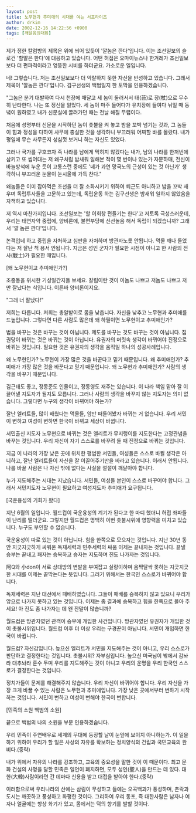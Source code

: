 ```yaml
---
layout: post
title: 노무현과 추미애의 시대를 여는 서프라이즈
author: drkim
date: 2002-12-16 14:22:56 +0900
tags: [깨달음의대화]
---
```

제가 정한 칼럼방의 제목은 위에 씌어 있듯이 '깔놈은 깐다'입니다. 이는 조선일보의 슬로건 '할말은 한다'에 대응하고 있습니다. 어떤 허접은 오마이뉴스나 한겨레가 조선일보보다 더 편파적이라고 엉뚱한 시비를 하더군요. 가소로운 일입니다.
  

  
네! 그렇습니다. 저는 조선일보보다 더 악랄하지 못한 자신을 반성하고 있습니다. 그래서 제목이 '깔놈은 깐다'입니다. 김구선생의 백범일지 한 토막을 인용하겠습니다.
  

  
"그놈은 분기 대발하여 다시 천장에 매달고 세 놈이 둘러서서 태(苔)로 장(杖)으로 무수히 난타한다. 나는 또 정신을 잃었다. 세 놈이 마주 들어다가 유치장에 들여다 뉘일 때 동녘이 훤하였고 내가 신문실에 끌려가던 때는 전날 해질 무렵이다.
  

  
처음에 성명부터 신문을 시작하던 놈이 촛불을 켜 놓고 밤을 꼬박 넘기는 것과, 그 놈들이 힘과 정성을 다하여 사무에 충실한 것을 생각하니 부끄러워 어찌할 바를 몰랐다. 내가 평일에 무슨 사무든지 성심껏 보거니 하는 자신도 있었다.
  

  
그러나 국가를 구호코자 즉 나라를 남에게 먹히지 않겠다는 내가, 남의 나라를 한꺼번에 삼키고 또 씹어대는 저 왜구처럼 밤새워 일해본 적이 몇 번이나 있는가 자문하매, 전신이 바늘방석에 누운 듯이 고통스런 중에도 '네가 과연 망국노의 근성이 있는 것 아닌가' 생각하니 부끄러운 눈물이 눈시울에 가득 찬다."
  

  
왜놈들은 이미 잡아먹은 조선을 더 잘 소화시키기 위하여 퇴근도 아니하고 밤을 꼬박 새우며 독립투사들을 고문하고 있는데, 독립운동 하는 김구선생은 밤새워 일하지 않았음을 자책하고 있습니다.
  

  
저 역시 마찬가지입니다. 조선일보는 '할 이회창 편들기는 한다'고 저토록 극성스러운데, 우리는 태연자약 중립에, 양비론에, 불편부당에 신선놀음 해서 독립이 되겠습니까? 그래서 '깔 놈은 깐다'입니다.
  

  
논객입네 하고 중립을 자처하고 심판을 자처하며 방관자노릇 안됩니다. 먹물 깨나 들었다는 저 잘난 척 용서 안됩니다. 지금은 성인 군자가 필요한 시점이 아니고 한 사람의 전사(戰士)가 필요한 때입니다.
  

  
[왜 노무현이고 추미애인가?]
  
조중동을 위시한 기성일간지들 보세요. 칼럼이란 것이 이놈도 나쁘고 저놈도 나쁘고 저만 잘났다는 식입니다. 이른바 양비론이지요.
  

  
"그래 너 잘났다!"
  

  
저희는 다릅니다. 저희는 총알받이로 몸을 낮춥니다. 자신을 낮추고 노무현과 추미애를 드높입니다. 그렇다면 다른 사람도 많은데 왜 하필이면 노무현이고 추미애인가?
  

  
법을 바꾸는 것은 바꾸는 것이 아닙니다. 제도를 바꾸는 것도 바꾸는 것이 아닙니다. 집권당이 바뀌는 것은 바뀌는 것이 아닙니다. 유권자의 머릿속 생각이 바뀌어야 진정으로 바뀌는 것입니다. 필요한 것은 유권자의 생각을 움직일 하나의 성공사례입니다.
  

  
왜 노무현인가? 노무현이 가장 많은 것을 바꾼다고 믿기 때문입니다. 왜 추미애인가? 추미애가 가장 많은 것을 바꾼다고 믿기 때문입니다. 왜 노무현과 추미애인가? 사람의 생각을 바꾸기 때문입니다.
  

  
김근태도 좋고, 정몽준도 인물이고, 정동영도 재주는 있습니다. 이 나라 책임 맡아 잘 이끌어낼 지도자가 될지도 모릅니다. 그러나 사람의 생각을 바꾸지 않는 지도자는 의미 없습니다. 그렇다면 누구의 생각이 바뀌어야 하는가?
  

  
잘난 엘리트들, 많이 배웠다는 먹물들, 암만 떠들어봤자 바뀌는 거 없습니다. 우리 서민이 변하고 여성이 변하면 한국이 바뀌고 세상이 바뀝니다.
  

  
서민출신 지도자 노무현으로 바뀌는 것은 엘리트가 무지렁이를 지도한다는 고정관념을 바꾸는 것입니다. 우리 자신이 자기 스스로를 바꾸려 들 때 진정으로 바뀌는 것입니다.
  

  
지금 이 나라의 가장 낮은 곳에 위치한 평범한 서민들, 여성들은 스스로 바뀔 생각은 아니하고, 잘난 엘리트들이 자신을 잘 이끌어주기만을 바라고 있습니다. 이래서 안됩니다. 나를 바꿀 사람은 나 자신 밖에 없다는 사실을 절절이 깨달아야 합니다.
  

  
누가 지도해주는 시대는 지났습니다. 서민들, 여성들 본인이 스스로 바꾸어야 합니다. 그래서 서민지도자 노무현이 필요하고 여성지도자 추미애가 요구됩니다.
  

  

  
[국운융성의 기회가 왔다]
  
지난 6월의 일입니다. 월드컵이 국운융성의 계기가 된다고 한 마디 했더니 허접 좌파들이 난리를 떨더군요. 그렇지만 월드컵은 명백히 이번 촛불시위에 영향력을 미치고 있습니다. 누구도 부인할 수 없습니다.
  

  
국운융성이 따로 있는 것이 아닙니다. 힘을 한쪽으로 모으자는 것입니다. 지난 30년 동안 지긋지긋하게 싸워온 독재세력과 민주세력의 싸움 이제는 끝내자는 것입니다. 끝낼 승부는 끝내고 패자는 승복하고 승자는 지도하며 진도 나가자는 것입니다.
  

  
阿Q와 小don이 서로 상대방의 변발을 부여잡고 실랑이하며 옴짝달싹 못하는 지긋지긋한 시대를 이제는 끝막는다는 뜻입니다. 그러기 위해서는 한국인 스스로가 바뀌어야 합니다.
  

  
독재세력은 지난 대선에서 패배하였습니다. 그들이 패배를 승복하지 않고 있으니 우리가 앞으로 나가지 못하고 있는 것입니다. 이제는 좀 결과에 승복하고 힘을 한쪽으로 몰아 주세요! 아 진도 좀 나가자는 데 왠 잔말이 많습니까?
  

  
월드컵은 방관자였던 관객이 승부에 개입한 사건입니다. 방관자였던 유권자가 개입한 것이 촛불시위입니다. 월드컵 이후 더 이상 우리는 구경꾼이 아닙니다. 서민이 개입하면 한국이 바뀝니다.
  

  
월드컵? 자신감입니다. 높으신 엘리트가 서민을 지도해주는 것이 아니고, 우리 스스로가 판단하고 결정한다는 것입니다. 촛불시위? 자부심입니다. 높으신 미국님이 밖에서 감놔라 대추놔라 훈수 두며 우리를 지도해주는 것이 아니고 우리의 운명을 우리 한국인 스스로가 결정한다는 것입니다.
  

  
정치가들이 문제를 해결해주지 않습니다. 우리 자신이 바뀌어야 합니다. 우리 자신을 가장 크게 바꿀 수 있는 사람은 노무현과 추미애입니다. 가장 낮은 곳에서부터 변하기 시작하는 것입니다. 서민이 변하고 여성이 변해야 한국이 변합니다.
  

  
[민족의 소원 백범의 소원]
  
끝으로 백범의 나의 소원을 부분 인용하겠습니다.
  

  
우리 민족이 주연배우로 세계의 무대에 등장할 날이 눈앞에 보이지 아니하는가. 이 일을 하기 위하여 우리가 할 일은 사상의 자유를 확보하는 정치양식의 건립과 국민교육의 완비다.(중략)
  

  
내가 위에서 자유의 나라를 강조하고, 교육의 중요성을 말한 것이 이 때문이다. 최고 문화 건설의 사명을 달할 민족은 일언이 폐지하면, 모두 성인(聖人)을 만드는 데 있다. 대한(大韓)사람이라면 간 데마다 신용을 받고 대접을 받아야 한다.(중략)
  

  
이러함으로써 우리나라의 산에는 삼림이 무성하고 들에는 오곡백과가 풍성하며, 촌락과 도시는 깨끗하고 풍성하고 화평한 것이다. 그리하여 우리 동포, 즉 대한사람은 남자나 여자나 얼굴에는 항상 화기가 있고, 몸에서는 덕의 향기를 발할 것이다.